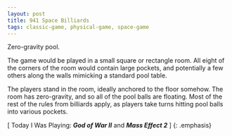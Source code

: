 ```yaml
---
layout: post
title: 941 Space Billiards
tags: classic-game, physical-game, space-game
---
```

Zero-gravity pool.

The game would be played in a small square or rectangle room. All eight of the corners of the room would contain large pockets, and potentially a few others along the walls mimicking a standard pool table.

The players stand in the room, ideally anchored to the floor somehow. The room has zero-gravity, and so all of the pool balls are floating. Most of the rest of the rules from billiards apply, as players take turns hitting pool balls into various pockets.

[ Today I Was Playing: ***God of War II*** and ***Mass Effect 2*** ]
{: .emphasis}
